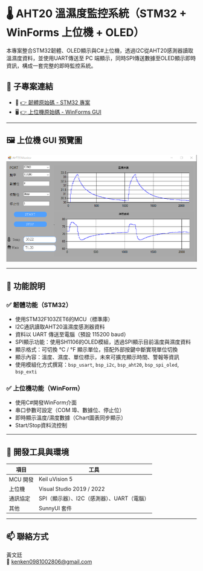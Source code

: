 # 🌡️ AHT20 溫濕度監控系統（STM32 + WinForms 上位機 + OLED）

本專案整合STM32韌體、OLED顯示與C#上位機，透過I2C從AHT20感測器讀取溫濕度資料，並使用UART傳送至 PC 端顯示，同時SPI傳送數據至OLED顯示即時資訊，構成一套完整的即時監控系統。


## 🔗 子專案連結

- 🔌 [👉 韌體原始碼 - STM32 專案](https://github.com/siliva180sx/AHT20_Monitor_STM32/tree/main/STM32_AHT20_GitHub)
- 🖥️ [👉 上位機原始碼 - WinForms GUI](https://github.com/siliva180sx/AHT20_Monitor_STM32/tree/main/AHT20_Monitor_GitHub)

---

## 🖼️ 上位機 GUI 預覽圖

![GUI預覽畫面](https://github.com/siliva180sx/AHT20_Monitor_STM32/blob/main/img/screenshot.png)

---

## 🔧 功能說明

### ✅ 韌體功能（STM32）
- 使用STM32F103ZET6的MCU（標準庫）
- I2C通訊讀取AHT20溫濕度感測器資料
- 資料以 UART 傳送至電腦（預設 115200 baud）
- SPI顯示功能：使用SH1106的OLED模組，透過SPI顯示目前溫度與濕度資料
- 顯示格式：可切換 °C / °F 顯示單位，搭配外部按鍵中斷實現單位切換
- 顯示內容：溫度、濕度、單位標示，未來可擴充顯示時間、警報等資訊
- 使用模組化方式撰寫：`bsp_usart`, `bsp_i2c`, `bsp_aht20`, `bsp_spi_oled`, `bsp_exti`


### ✅ 上位機功能（WinForm）
- 使用C#開發WinForm介面
- 串口參數可設定（COM 埠、數據位、停止位）
- 即時顯示溫度/濕度數據（Chart圖表同步顯示）
- Start/Stop資料流控制

---

## 🧰 開發工具與環境

| 項目 | 工具 |
|------|------|
| MCU 開發 | Keil uVision 5 |
| 上位機 | Visual Studio 2019 / 2022 |
| 通訊協定 | SPI（顯示器）、I2C（感測器）、UART（電腦） |
| 其他 | SunnyUI 套件|

---

## 📫 聯絡方式

黃文廷  
📧 kenken0981002806@gmail.com

